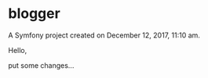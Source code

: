 blogger
=======

A Symfony project created on December 12, 2017, 11:10 am.


Hello,

put some changes...

